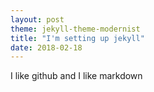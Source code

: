 ```yaml
---
layout: post
theme: jekyll-theme-modernist
title: "I'm setting up jekyll"
date: 2018-02-18
---
```


I like github and I like markdown
